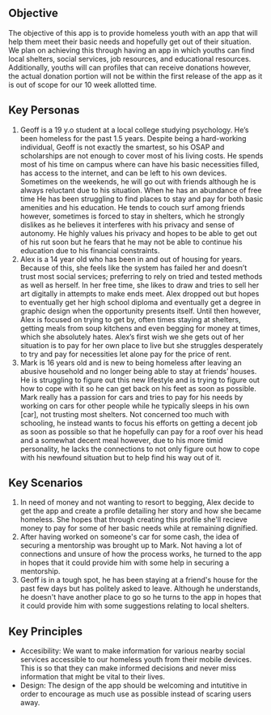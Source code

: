 ## Objective
The objective of this app is to provide homeless youth with an app that will help them meet their basic needs and hopefully get out of their situation.  We plan on achieving this through having an app in which youths can find local shelters, social services, job resources, and educational resources.  Additionally, youths will can profiles that can receive donations however, the actual donation portion will not be within the first release of the app as it is out of scope for our 10 week allotted time. 
## Key Personas
1. Geoff is a 19 y.o student at a local college studying psychology.  He’s been homeless for the past 1.5 years.  Despite being a hard-working individual, Geoff is not exactly the smartest, so his OSAP and scholarships are not enough to cover most of his living costs. He spends most of his time on campus where can have his basic necessities filled, has access to the internet, and can be left to his own devices.  Sometimes on the weekends, he will go out with friends although he is always reluctant due to his situation.  When he has an abundance of free time He has been struggling to find places to stay and pay for both basic amenities and his education.  He tends to couch surf among friends however, sometimes is forced to stay in shelters, which he strongly dislikes as he believes it interferes with his privacy and sense of autonomy.  He highly values his privacy and hopes to be able to get out of his rut soon but he fears that he may not be able to continue his education due to his financial constraints. </br>
2. Alex is a 14 year old who has been in and out of housing for years.  Because of this, she feels like the system has failed her and doesn’t trust most social services; preferring to rely on tried and tested methods as well as herself.  In her free time, she likes to draw and tries to sell her art digitally in attempts to make ends meet.  Alex dropped out but hopes to eventually get her high school diploma and eventually get a degree in graphic design when the opportunity presents itself.  Until then however, Alex is focused on trying to get by, often times staying at shelters, getting meals from soup kitchens and even begging for money at times, which she absolutely hates.  Alex’s first wish we she gets out of her situation is to pay for her own place to live but she struggles desperately to try and pay for necessities let alone pay for the price of rent. </br>
3. Mark is 16 years old and is new to being homeless after leaving an abusive household and no longer being able to stay at friends’ houses.  He is struggling to figure out this new lifestyle and is trying to figure out how to cope with it so he can get back on his feet as soon as possible.  Mark really has a passion for cars and tries to pay for his needs by working on cars for other people while he typically sleeps in his own [car], not trusting most shelters.  Not concerned too much with schooling, he instead wants to focus his efforts on getting a decent job as soon as possible so that he hopefully can pay for a roof over his head and a somewhat decent meal however, due to his more timid personality, he lacks the connections to not only figure out how to cope with his newfound situation but to help find his way out of it. </br>

## Key Scenarios
1. In need of money and not wanting to resort to begging, Alex decide to get the app and create a profile detailing her story and how she became homeless.  She hopes that through creating this profile she'll recieve money to pay for some of her basic needs while at remaining dignified. </br>
2. After having worked on someone's car for some cash, the idea of securing a mentorship was brought up to Mark.  Not having a lot of connections and unsure of how the process works, he turned to the app in hopes that it could provide him with some help in securing a mentorship. </br> 
3. Geoff is in a tough spot, he has been staying at a friend's house for the past few days but has politely asked to leave.  Although he understands, he doesn't have another place to go so he turns to the app in hopes that it could provide him with some suggestions relating to local shelters.</br>

## Key Principles
- Accesibility: We want to make information for various nearby social services accessible to our homeless youth from their mobile devices. This is so that they can make informed decisions and never miss information that might be vital to their lives.
- Design: The design of the app should be welcoming and intutitive in order to encourage as much use as possible instead of scaring users away.

